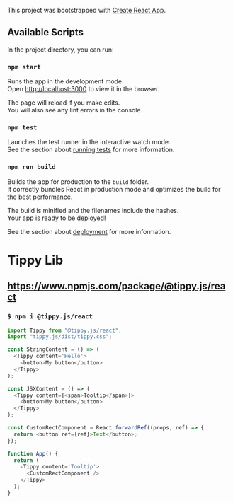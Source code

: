 This project was bootstrapped with [Create React App](https://github.com/facebook/create-react-app).

## Available Scripts

In the project directory, you can run:

### `npm start`

Runs the app in the development mode.<br />
Open [http://localhost:3000](http://localhost:3000) to view it in the browser.

The page will reload if you make edits.<br />
You will also see any lint errors in the console.

### `npm test`

Launches the test runner in the interactive watch mode.<br />
See the section about [running tests](https://facebook.github.io/create-react-app/docs/running-tests) for more information.

### `npm run build`

Builds the app for production to the `build` folder.<br />
It correctly bundles React in production mode and optimizes the build for the best performance.

The build is minified and the filenames include the hashes.<br />
Your app is ready to be deployed!

See the section about [deployment](https://facebook.github.io/create-react-app/docs/deployment) for more information.

# Tippy Lib

## https://www.npmjs.com/package/@tippy.js/react

### `$ npm i @tippy.js/react`

```js
import Tippy from "@tippy.js/react";
import "tippy.js/dist/tippy.css";

const StringContent = () => (
  <Tippy content='Hello'>
    <button>My button</button>
  </Tippy>
);

const JSXContent = () => (
  <Tippy content={<span>Tooltip</span>}>
    <button>My button</button>
  </Tippy>
);

const CustomRectComponent = React.forwardRef((props, ref) => {
  return <button ref={ref}>Text</button>;
});

function App() {
  return (
    <Tippy content='Tooltip'>
      <CustomRectComponent />
    </Tippy>
  );
}
```
